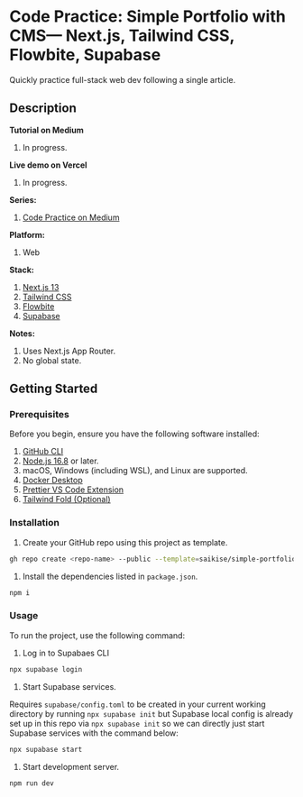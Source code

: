 # Code Practice: Simple Portfolio with CMS— Next.js, Tailwind CSS, Flowbite, Supabase

Quickly practice full-stack web dev following a single article.

## Description

**Tutorial on Medium**

1. In progress.

**Live demo on Vercel**

1. In progress.

**Series:**

1. [Code Practice on Medium](https://medium.com/@saikise/list/code-practice-780f4532716a)

**Platform:**

1. Web

**Stack:**

1. [Next.js 13](https://nextjs.org/docs)
1. [Tailwind CSS](https://tailwindcss.com/)
1. [Flowbite](https://flowbite.com/)
1. [Supabase](https://supabase.com/)

**Notes:**

1. Uses Next.js App Router.
1. No global state.

## Getting Started

### Prerequisites

Before you begin, ensure you have the following software installed:

1. [GitHub CLI](https://cli.github.com/manual/installation)
1. [Node.js 16.8](https://nodejs.org/) or later.
1. macOS, Windows (including WSL), and Linux are supported.
1. [Docker Desktop](https://docs.docker.com/desktop)
1. [Prettier VS Code Extension](https://marketplace.visualstudio.com/items?itemName=esbenp.prettier-vscode)
1. [Tailwind Fold (Optional)](https://marketplace.visualstudio.com/items?itemName=stivo.tailwind-fold)

### Installation

1. Create your GitHub repo using this project as template.

```bash
gh repo create <repo-name> --public --template=saikise/simple-portfolio-with-cms-cwntfs
```

1. Install the dependencies listed in `package.json`.

```bash
npm i
```

### Usage

To run the project, use the following command:

1. Log in to Supabaes CLI

```bash
npx supabase login
```

1. Start Supabase services.

Requires `supabase/config.toml` to be created in your current working directory by running `npx supabase init` but Supabase local config is already set up in this repo via `npx supabase init` so we can directly just start Supabase services with the command below:

```bash
npx supabase start
```

1. Start development server.

```bash
npm run dev
```
